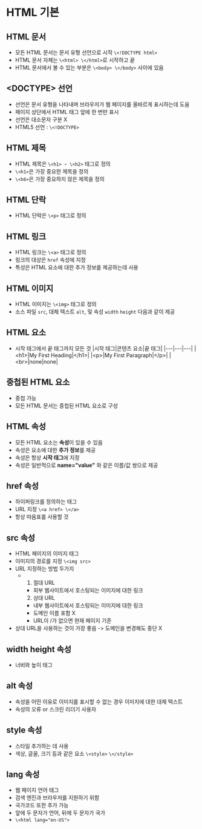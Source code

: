 # HTML 기본
## HTML 문서
- 모든 HTML 문서는 문서 유형 선언으로 시작 `\<!DOCTYPE html>`
- HTML 문서 자체는 `\<html> \</html>`로 시작하고 끝
- HTML 문서에서 볼 수 있는 부분은 `\<body> \</body>` 사이에 있음

## \<DOCTYPE> 선언
- 선언은 문서 유형을 나타내며 브라우저가 웹 페이지를 올바르게 표시하는데 도움
- 페이지 상단에서 HTML 태그 앞에 한 번만 표시
- 선언은 대소문자 구분 X
- HTML5 선언 : `\<!DOCTYPE>`

## HTML 제목
- HTML 제목은 `\<h1> ~ \<h2>` 태그로 정의
- `\<h1>`은 가장 중요한 제목을 정의
- `\<h6>`은 가장 중요하지 않은 제목을 정의

## HTML 단락
- HTML 단락은 `\<p>` 태그로 정의

## HTML 링크
- HTML 링크는 `\<a>` 태그로 정의
- 링크의 대상은 `href` 속성에 지정
- 특성은 HTML 요소에 대한 추가 정보를 제공하는데 사용

## HTML 이미지
- HTML 이미지는 `\<img>` 태그로 정의
- 소스 파일 `src`, 대체 텍스트 `alt`, 및 속성 `width` `height` 다음과 같이 제공

## HTML 요소
- 시작 태그에서 끝 태그까지 모든 것
|시작 태그|콘텐츠 요소|끝 태그|
|---|---|---|
|\<h1>|My First Heading|\</h1>|
|\<p>|My First Paragraph|\</p>|
|\<br>|none|none|

## 중첩된 HTML 요소
- 중첩 가능
- 모든 HTML 문서는 중첩된 HTML 요소로 구성

## HTML 속성
- 모든 HTML 요소는 **속성**이 있을 수 있음
- 속성은 요소에 대한 **추가 정보**를 제공
- 속성은 항상 **시작 태그**에 지정
- 속성은 일반적으로 **name=\"value"** 와 같은 이름/값 쌍으로 제공

## href 속성
- 하이퍼링크를 정의하는 태그
- URL 지정 `\<a href> \</a>`
- 항상 따옴표를 사용할 것

## src 속성
- HTML 페이지의 이미지 태그
- 이미지의 경로를 지정 `\<img src>`
- URL 지정하는 방법 두가지
  - 1. 절대 URL
     - 외부 웹사이트에서 호스팅되는 이미지에 대한 링크  
    2. 상대 URL
     - 내부 웹사이트에서 호스팅되는 이미지에 대한 링크
     - 도메인 이름 포함 X
     - URL이 /가 없으면 현재 페이지 기준
- 상대 URL을 사용하는 것이 가장 좋음 -> 도메인을 변경해도 중단 X

## width height 속성
- 너비와 높이 태그

## alt 속성
- 속성을 어떤 이유로 이미지를 표시할 수 없는 경우 이미지에 대한 대체 텍스트
- 속성의 오류 or 스크린 리더기 사용자

## style 속성
- 스타일 추가하는 데 사용
- 색상, 글꼴, 크기 등과 같은 요소 `\<style>` `\</style>`

## lang 속성
- 웹 페이지 언어 태그
- 검색 엔진과 브라우저를 지원하기 위함
- 국가코드 또한 추가 가능
- 앞에 두 문자가 언어, 뒤에 두 문자가 국가
- `\<html lang="en-US">`


